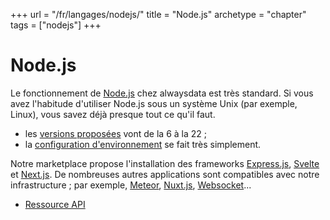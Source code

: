 +++
url = "/fr/langages/nodejs/"
title = "Node.js"
archetype = "chapter"
tags = ["nodejs"]
+++

# Node.js

Le fonctionnement de [Node.js](https://nodejs.org/) chez alwaysdata est très standard. Si vous avez l'habitude d'utiliser Node.js sous un système Unix (par exemple, Linux), vous savez déjà presque tout ce qu'il faut.

* les [versions proposées](languages/nodejs/configuration#versions-supportées) vont de la 6 à la 22 ;
* la [configuration d'environnement](languages/nodejs/configuration#environnement) se fait très simplement.

Notre marketplace propose l'installation des frameworks [Express.js](http://expressjs.com/), [Svelte](https://svelte.dev/) et [Next.js](https://nextjs.org). De nombreuses autres applications sont compatibles avec notre infrastructure ; par exemple, [Meteor](https://www.meteor.com/), [Nuxt.js](https://nuxtjs.org/), [Websocket](https://developer.mozilla.org/en-US/docs/Web/API/WebSockets_API)...

* [Ressource API](https://api.alwaysdata.com/v1/environment/nodejs/doc/)
